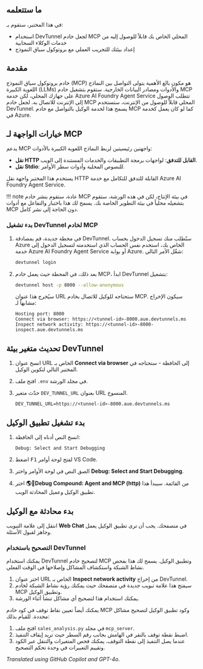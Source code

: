 ## ما ستتعلمه

في هذا المختبر، ستقوم بـ:

- استخدام DevTunnel لجعل خادم MCP المحلي الخاص بك قابلاً للوصول إليه من خدمات الوكلاء السحابية
- إعداد بيئتك للتجريب العملي مع بروتوكول سياق النموذج

## مقدمة

خادم بروتوكول سياق النموذج (MCP) هو مكون بالغ الأهمية يتولى التواصل بين النماذج اللغوية الكبيرة (LLMs) والأدوات ومصادر البيانات الخارجية. ستقوم بتشغيل خادم MCP على جهازك المحلي، لكن خدمة Azure AI Foundry Agent Service تتطلب الوصول إلى الإنترنت للاتصال به. لجعل خادم MCP المحلي قابلاً للوصول من الإنترنت، ستستخدم DevTunnel. يسمح هذا لخدمة الوكيل بالتواصل مع خادم MCP كما لو كان يعمل كخدمة في Azure.

## خيارات الواجهة لـ MCP

يدعم MCP واجهتين رئيسيتين لربط النماذج اللغوية الكبيرة بالأدوات:

- **نقل HTTP القابل للتدفق**: لواجهات برمجة التطبيقات والخدمات المستندة إلى الويب.
- **نقل Stdio**: للنصوص المحلية وأدوات سطر الأوامر.

يستخدم هذا المختبر واجهة نقل HTTP القابلة للتدفق للتكامل مع خدمة Azure AI Foundry Agent Service.

!!! note
    عادة، ستقوم بنشر خادم MCP في بيئة الإنتاج، لكن في هذه الورشة، ستقوم بتشغيله محلياً في بيئة التطوير الخاصة بك. يسمح لك هذا باختبار والتفاعل مع أدوات MCP دون الحاجة إلى نشر كامل.

### بدء تشغيل DevTunnel لخادم MCP

1. في محطة جديدة، قم بمصادقة DevTunnel. ستُطلب منك تسجيل الدخول بحساب Azure الخاص بك، استخدم نفس الحساب الذي استخدمته لتسجيل الدخول إلى خدمة Azure AI Foundry Agent Service أو بوابة Azure. شغّل الأمر التالي:

    ```bash
    devtunnel login
    ```

1. بعد ذلك، في المحطة حيث يعمل خادم MCP، ابدأ DevTunnel بتشغيل:

    ```bash
    devtunnel host -p 8000 --allow-anonymous
    ```

    سيُخرج هذا عنوان URL ستحتاجه للوكيل للاتصال بخادم MCP. سيكون الإخراج مشابهاً لـ:

    ```text
    Hosting port: 8000
    Connect via browser: https://<tunnel-id>-8000.aue.devtunnels.ms
    Inspect network activity: https://<tunnel-id>-8000-inspect.aue.devtunnels.ms
    ```

## تحديث متغير بيئة DevTunnel

1. انسخ عنوان URL الخاص بـ **Connect via browser** إلى الحافظة - ستحتاجه في المختبر التالي لتكوين الوكيل.
2. افتح ملف `.env` في مجلد الورشة.
3. حدّث متغير `DEV_TUNNEL_URL` بعنوان URL المنسوخ.

    ```text
    DEV_TUNNEL_URL=https://<tunnel-id>-8000.aue.devtunnels.ms
    ```

## بدء تشغيل تطبيق الوكيل

1. انسخ النص أدناه إلى الحافظة:

    ```text
    Debug: Select and Start Debugging
    ```

2. اضغط <kbd>F1</kbd> لفتح لوحة أوامر VS Code.
3. الصق النص في لوحة الأوامر واختر **Debug: Select and Start Debugging**.
4. اختر **🌎🤖Debug Compound: Agent and MCP (http)** من القائمة. سيبدأ هذا تطبيق الوكيل وعميل المحادثة الويب.

## بدء محادثة مع الوكيل

انتقل إلى علامة التبويب **Web Chat** في متصفحك. يجب أن ترى تطبيق الوكيل يعمل وجاهز لقبول الأسئلة.

### التصحيح باستخدام DevTunnel

يمكنك استخدام DevTunnel لتصحيح خادم MCP وتطبيق الوكيل. يسمح لك هذا بفحص نشاط الشبكة واستكشاف المشاكل وإصلاحها في الوقت الفعلي.

1. اختر عنوان URL الخاص بـ **Inspect network activity** من إخراج DevTunnel.
2. سيفتح هذا علامة تبويب جديدة في متصفحك حيث يمكنك رؤية نشاط الشبكة لخادم MCP وتطبيق الوكيل.
3. يمكنك استخدام هذا لتصحيح أي مشاكل تنشأ أثناء الورشة.

يمكنك أيضاً تعيين نقاط توقف في كود خادم MCP وكود تطبيق الوكيل لتصحيح مشاكل محددة. للقيام بذلك:

1. افتح ملف `sales_analysis.py` في مجلد `mcp_server`.
2. اضبط نقطة توقف بالنقر في الهامش بجانب رقم السطر حيث تريد إيقاف التنفيذ.
3. عندما يصل التنفيذ إلى نقطة التوقف، يمكنك فحص المتغيرات والتنقل عبر الكود وتقييم التعبيرات في وحدة تحكم التصحيح.

*Translated using GitHub Copilot and GPT-4o.*
